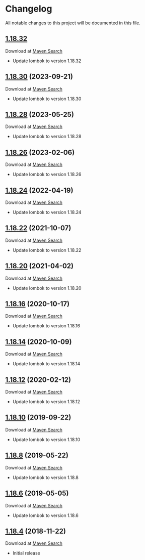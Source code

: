 # Changelog
All notable changes to this project will be documented in this file.

<a name="1.18.32"></a>

## [1.18.32](https://github.com/lars-sh/lombok-annotations/compare/1cf0af584039dd73c4630769df63201a4da0de05...master)

Download at [Maven Search](https://search.maven.org/artifact/de.lars-sh/lombok-annotations/1.18.32/jar)

* Update lombok to version 1.18.32

<a name="1.18.30"></a>

## [1.18.30](https://github.com/lars-sh/lombok-annotations/compare/2e98204d72cbf3b218b08f2545a7488f500c41ee...1cf0af584039dd73c4630769df63201a4da0de05) (2023-09-21)

Download at [Maven Search](https://search.maven.org/artifact/de.lars-sh/lombok-annotations/1.18.30/jar)

* Update lombok to version 1.18.30

<a name="1.18.28"></a>

## [1.18.28](https://github.com/lars-sh/lombok-annotations/compare/2d18035b13d6b08d9c01a3e5910a394f1f115c91...2e98204d72cbf3b218b08f2545a7488f500c41ee) (2023-05-25)

Download at [Maven Search](https://search.maven.org/artifact/de.lars-sh/lombok-annotations/1.18.28/jar)

* Update lombok to version 1.18.28

<a name="1.18.26"></a>

## [1.18.26](https://github.com/lars-sh/lombok-annotations/compare/85057bb294499d522a864e9db617fdd043f8a0f2...2d18035b13d6b08d9c01a3e5910a394f1f115c91) (2023-02-06)

Download at [Maven Search](https://search.maven.org/artifact/de.lars-sh/lombok-annotations/1.18.26/jar)

* Update lombok to version 1.18.26

<a name="1.18.24"></a>

## [1.18.24](https://github.com/lars-sh/lombok-annotations/compare/06b04b2a5067324d6d13b52dc1ab320fa3eb3947...85057bb294499d522a864e9db617fdd043f8a0f2) (2022-04-19)

Download at [Maven Search](https://search.maven.org/artifact/de.lars-sh/lombok-annotations/1.18.24/jar)

* Update lombok to version 1.18.24

<a name="1.18.22"></a>

## [1.18.22](https://github.com/lars-sh/lombok-annotations/compare/0e816fe678b96a0ad4339a340c74891327c9c358...06b04b2a5067324d6d13b52dc1ab320fa3eb3947) (2021-10-07)

Download at [Maven Search](https://search.maven.org/artifact/de.lars-sh/lombok-annotations/1.18.22/jar)

* Update lombok to version 1.18.22

<a name="1.18.20"></a>

## [1.18.20](https://github.com/lars-sh/lombok-annotations/compare/f0daa4d270e9d1cfd7fe110c9ec854e71c0be1a0...0e816fe678b96a0ad4339a340c74891327c9c358) (2021-04-02)

Download at [Maven Search](https://search.maven.org/artifact/de.lars-sh/lombok-annotations/1.18.20/jar)

* Update lombok to version 1.18.20

<a name="1.18.16"></a>

## [1.18.16](https://github.com/lars-sh/lombok-annotations/compare/6f353640b02e9481c38be1c36a2c94009f230ab5...f0daa4d270e9d1cfd7fe110c9ec854e71c0be1a0) (2020-10-17)

Download at [Maven Search](https://search.maven.org/artifact/de.lars-sh/lombok-annotations/1.18.16/jar)

* Update lombok to version 1.18.16

<a name="1.18.14"></a>

## [1.18.14](https://github.com/lars-sh/lombok-annotations/compare/7c5d1114d3d4a25e1c704cf67e4ba3285926ebb4...6f353640b02e9481c38be1c36a2c94009f230ab5) (2020-10-09)

Download at [Maven Search](https://search.maven.org/artifact/de.lars-sh/lombok-annotations/1.18.14/jar)

* Update lombok to version 1.18.14

<a name="1.18.12"></a>

## [1.18.12](https://github.com/lars-sh/lombok-annotations/compare/470ef0cb483fe7f216c12d391b7c9cc4af363717...7c5d1114d3d4a25e1c704cf67e4ba3285926ebb4) (2020-02-12)

Download at [Maven Search](https://search.maven.org/artifact/de.lars-sh/lombok-annotations/1.18.12/jar)

* Update lombok to version 1.18.12

<a name="1.18.10"></a>

## [1.18.10](https://github.com/lars-sh/lombok-annotations/compare/86fb835baaed0f81c0fb96506144bf9456c4d96b...470ef0cb483fe7f216c12d391b7c9cc4af363717) (2019-09-22)

Download at [Maven Search](https://search.maven.org/artifact/de.lars-sh/lombok-annotations/1.18.10/jar)

* Update lombok to version 1.18.10

<a name="1.18.8"></a>

## [1.18.8](https://github.com/lars-sh/lombok-annotations/compare/646ab1c032f957dd9cd3403a3555ad2de1cda124...86fb835baaed0f81c0fb96506144bf9456c4d96b) (2019-05-22)

Download at [Maven Search](https://search.maven.org/artifact/de.lars-sh/lombok-annotations/1.18.8/jar)

* Update lombok to version 1.18.8

<a name="1.18.6"></a>

## [1.18.6](https://github.com/lars-sh/lombok-annotations/compare/8f7f0f67c7c9780858d9308c259aa4489dfc71af...646ab1c032f957dd9cd3403a3555ad2de1cda124) (2019-05-05)

Download at [Maven Search](https://search.maven.org/artifact/de.lars-sh/lombok-annotations/1.18.6/jar)

* Update lombok to version 1.18.6

<a name="1.18.4"></a>

## [1.18.4](https://github.com/lars-sh/lombok-annotations/commit/8f7f0f67c7c9780858d9308c259aa4489dfc71af) (2018-11-22)

Download at [Maven Search](https://search.maven.org/artifact/de.lars-sh/lombok-annotations/1.18.4/jar)

* Initial release
